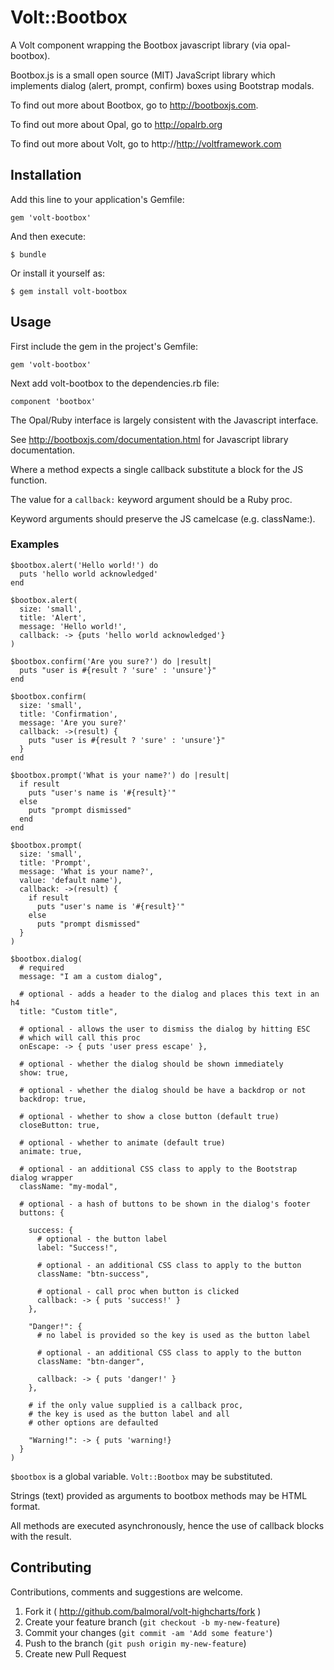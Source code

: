 # Volt::Bootbox

A Volt component wrapping the Bootbox javascript library (via opal-bootbox).

Bootbox.js is a small open source (MIT) JavaScript library which implements dialog (alert, prompt, confirm) boxes using Bootstrap modals.

To find out more about Bootbox, go to http://bootboxjs.com.

To find out more about Opal, go to http://opalrb.org

To find out more about Volt, go to http://http://voltframework.com

## Installation

Add this line to your application's Gemfile:

    gem 'volt-bootbox'

And then execute:

    $ bundle

Or install it yourself as:

    $ gem install volt-bootbox

## Usage

First include the gem in the project's Gemfile:

```gem 'volt-bootbox'```

Next add volt-bootbox to the dependencies.rb file:

```component 'bootbox'```

The Opal/Ruby interface is largely consistent with the Javascript interface.
 
See http://bootboxjs.com/documentation.html for Javascript library documentation.

Where a method expects a single callback substitute a block for the JS function.
  
The value for a `callback:` keyword argument should be a Ruby proc.

Keyword arguments should preserve the JS camelcase (e.g. className:).

### Examples

```
$bootbox.alert('Hello world!') do
  puts 'hello world acknowledged'
end
```

```
$bootbox.alert(
  size: 'small', 
  title: 'Alert', 
  message: 'Hello world!', 
  callback: -> {puts 'hello world acknowledged'}
)
```

```
$bootbox.confirm('Are you sure?') do |result|
  puts "user is #{result ? 'sure' : 'unsure'}"
end
```

```
$bootbox.confirm(
  size: 'small', 
  title: 'Confirmation', 
  message: 'Are you sure?'
  callback: ->(result) {
    puts "user is #{result ? 'sure' : 'unsure'}"
  }
end
```

```
$bootbox.prompt('What is your name?') do |result|
  if result 
    puts "user's name is '#{result}'"
  else
    puts "prompt dismissed"
  end  
end
```

```
$bootbox.prompt(
  size: 'small', 
  title: 'Prompt', 
  message: 'What is your name?', 
  value: 'default name'),
  callback: ->(result) {
    if result 
      puts "user's name is '#{result}'"
    else
      puts "prompt dismissed"
  } 
)
```

```
$bootbox.dialog(
  # required
  message: "I am a custom dialog",
  
  # optional - adds a header to the dialog and places this text in an h4 
  title: "Custom title",

  # optional - allows the user to dismiss the dialog by hitting ESC
  # which will call this proc 
  onEscape: -> { puts 'user press escape' },
  
  # optional - whether the dialog should be shown immediately
  show: true,
  
  # optional - whether the dialog should be have a backdrop or not
  backdrop: true,

  # optional - whether to show a close button (default true)
  closeButton: true,
  
  # optional - whether to animate (default true)
  animate: true,
  
  # optional - an additional CSS class to apply to the Bootstrap dialog wrapper
  className: "my-modal",
  
  # optional - a hash of buttons to be shown in the dialog's footer
  buttons: {
    
    success: {
      # optional - the button label    
      label: "Success!",

      # optional - an additional CSS class to apply to the button
      className: "btn-success",
      
      # optional - call proc when button is clicked
      callback: -> { puts 'success!' }
    },
    
    "Danger!": {
      # no label is provided so the key is used as the button label

      # optional - an additional CSS class to apply to the button
      className: "btn-danger",
      
      callback: -> { puts 'danger!' }
    },

    # if the only value supplied is a callback proc, 
    # the key is used as the button label and all
    # other options are defaulted

    "Warning!": -> { puts 'warning!}
  }
)
```

`$bootbox` is a global variable. `Volt::Bootbox` may be substituted. 

Strings (text) provided as arguments to bootbox methods may be HTML format.

All methods are executed asynchronously, hence the use of callback blocks
with the result.
 
## Contributing

Contributions, comments and suggestions are welcome.
 
1. Fork it ( http://github.com/balmoral/volt-highcharts/fork )
2. Create your feature branch (`git checkout -b my-new-feature`)
3. Commit your changes (`git commit -am 'Add some feature'`)
4. Push to the branch (`git push origin my-new-feature`)
5. Create new Pull Request
